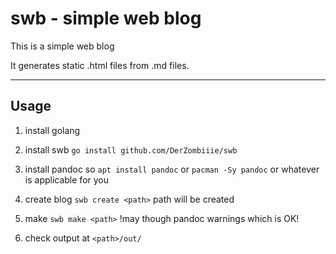 # swb - simple web blog

This is a simple web blog

It generates static .html files from .md files.

---

## Usage

1. install golang

2. install swb `go install github.com/DerZombiiie/swb`

3. install pandoc so `apt install pandoc` or `pacman -Sy pandoc` or whatever is applicable for you

4. create blog `swb create <path>`
   path will be created

5. make `swb make <path>`
   !may though pandoc warnings which is OK!

6. check output at `<path>/out/`
